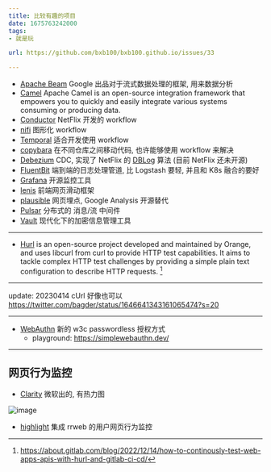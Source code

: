 ```yaml
---
title: 比较有趣的项目
date: 1675763242000
tags:
- 就是玩

url: https://github.com/bxb100/bxb100.github.io/issues/33

---
```

* [Apache Beam](https://github.com/apache/beam) Google 出品对于流式数据处理的框架, 用来数据分析
* [Camel](https://github.com/apache/camel) Apache Camel is an open-source integration framework that empowers you to quickly and easily integrate various systems consuming or producing data.
* [Conductor](https://github.com/Netflix/conductor) NetFlix 开发的 workflow
* [nifi](https://nifi.apache.org/index.html) 图形化 workflow
* [Temporal](https://temporal.io/) 适合开发使用 workflow
* [copybara](https://github.com/google/copybara) 在不同仓库之间移动代码, 也许能够使用 workflow 来解决
* [Debezium](https://debezium.io/) CDC, 实现了 NetFlix 的 [DBLog](https://netflixtechblog.com/dblog-a-generic-change-data-capture-framework-69351fb9099b?gi=eae74ca0ba3b) 算法 (目前 NetFlix 还未开源)
* [FluentBit](https://github.com/fluent/fluent-bit) 端到端的日志处理管道, 比 Logstash 要轻, 并且和 K8s 融合的要好
* [Grafana](https://grafana.com/) 开源监控工具
* [lenis](https://lenis.studiofreight.com/) 前端网页滑动框架
* [plausible](https://github.com/plausible/analytics) 网页埋点, Google Analysis 开源替代
* [Pulsar](https://pulsar.apache.org/) 分布式的 消息/流 中间件
* [Vault](https://github.com/hashicorp/vault) 现代化下的加密信息管理工具

---

<a id="issuecomment-1423936673"></a>
* [Hurl](https://hurl.dev/) is an open-source project developed and maintained by Orange, and uses libcurl from curl to provide HTTP test capabilities. It aims to tackle complex HTTP test challenges by providing a simple plain text configuration to describe HTTP requests. [^1]

---
update: 20230414 cUrl 好像也可以 https://twitter.com/bagder/status/1646641343161065474?s=20

[^1]: https://about.gitlab.com/blog/2022/12/14/how-to-continously-test-web-apps-apis-with-hurl-and-gitlab-ci-cd/

---

<a id="issuecomment-1451540696"></a>
* [WebAuthn](https://webauthn.guide/#webauthn-api) 新的 w3c passwordless 授权方式 
  * playground: https://simplewebauthn.dev/

---

<a id="issuecomment-1513358016"></a>
## 网页行为监控
* [Clarity](https://clarity.microsoft.com/) 微软出的, 有热力图

![image](https://user-images.githubusercontent.com/20685961/232824238-5f768369-6b3d-496c-ab76-17b0735194bd.png)

* [highlight](https://github.com/highlight/highlight) 集成 rrweb 的用户网页行为监控